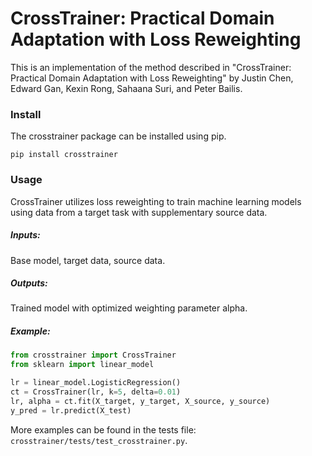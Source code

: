 # CrossTrainer: Practical Domain Adaptation with Loss Reweighting

This is an implementation of the method described in "CrossTrainer: Practical Domain Adaptation with Loss Reweighting" by Justin Chen, Edward Gan, Kexin Rong, Sahaana Suri, and Peter Bailis.

### Install
The crosstrainer package can be installed using pip.

```
pip install crosstrainer
```

### Usage

CrossTrainer utilizes loss reweighting to train machine learning models using data from a target task with supplementary source data.

##### Inputs:
Base model, target data, source data.

##### Outputs:
Trained model with optimized weighting parameter alpha.

##### Example:

```python
from crosstrainer import CrossTrainer
from sklearn import linear_model

lr = linear_model.LogisticRegression()
ct = CrossTrainer(lr, k=5, delta=0.01)
lr, alpha = ct.fit(X_target, y_target, X_source, y_source)
y_pred = lr.predict(X_test)
```

More examples can be found in the tests file: ```crosstrainer/tests/test_crosstrainer.py```.
